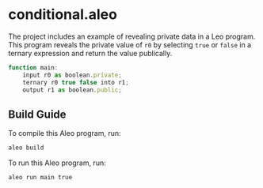 # conditional.aleo

The project includes an example of revealing private data in a Leo program.  
This program reveals the private value of `r0` by selecting `true` or `false` in a ternary expression and return the value publically.

```js
function main:
    input r0 as boolean.private;
    ternary r0 true false into r1;
    output r1 as boolean.public;
```


## Build Guide

To compile this Aleo program, run:
```bash
aleo build
```

To run this Aleo program, run:
```bash
aleo run main true
```